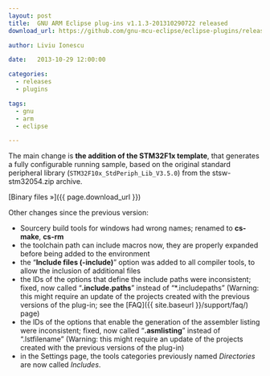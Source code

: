 ```yaml
---
layout: post
title:  GNU ARM Eclipse plug-ins v1.1.3-201310290722 released
download_url: https://github.com/gnu-mcu-eclipse/eclipse-plugins/releases/tag/v1.1.3-201310290722

author: Liviu Ionescu

date:   2013-10-29 12:00:00

categories:
  - releases
  - plugins

tags:
  - gnu
  - arm
  - eclipse

---
```


The main change is **the addition of the STM32F1x template**, that generates a fully configurable running sample, based on the original standard peripheral library (`STM32F10x_StdPeriph_Lib_V3.5.0`) from the stsw-stm32054.zip archive.

[Binary files »]({{ page.download_url }})

Other changes since the previous version:

* Sourcery build tools for windows had wrong names; renamed to **cs-make**, **cs-rm**
* the toolchain path can include macros now, they are properly expanded before being added to the environment
* the “**Include files (-include)**” option was added to all compiler tools, to allow the inclusion of additional files
* the IDs of the options that define the include paths were inconsistent; fixed, now called “**.include.paths**” instead of “*.includepaths” (Warning: this might require an update of the projects created with the previous versions of the plug-in; see the [FAQ]({{ site.baseurl }}/support/faq/) page)
* the IDs of the options that enable the generation of the assembler listing were inconsistent; fixed, now called “**.asmlisting**” instead of “.lstfilename” (Warning: this might require an update of the projects created with the previous versions of the plug-in)
* in the Settings page, the tools categories previously named _Directories_ are now called _Includes_.
